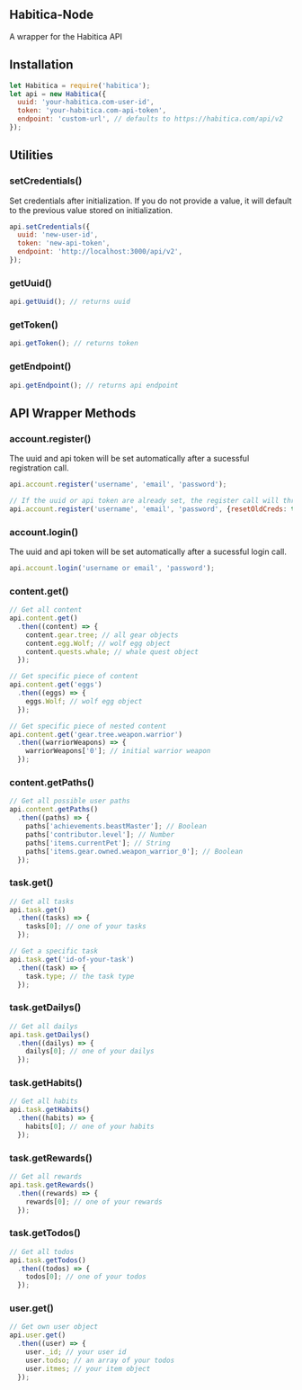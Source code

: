 Habitica-Node
---

A wrapper for the Habitica API

## Installation

```js
let Habitica = require('habitica');
let api = new Habitica({
  uuid: 'your-habitica.com-user-id',
  token: 'your-habitica.com-api-token',
  endpoint: 'custom-url', // defaults to https://habitica.com/api/v2
});
```

## Utilities

### setCredentials()

Set credentials after initialization. If you do not provide a value, it will default to the previous value stored on initialization.

```js
api.setCredentials({
  uuid: 'new-user-id',
  token: 'new-api-token',
  endpoint: 'http://localhost:3000/api/v2',
});
```

### getUuid()

```js
api.getUuid(); // returns uuid
```

### getToken()

```js
api.getToken(); // returns token
```

### getEndpoint()

```js
api.getEndpoint(); // returns api endpoint
```

## API Wrapper Methods

### account.register()

The uuid and api token will be set automatically after a sucessful registration call. 
```js
api.account.register('username', 'email', 'password');

// If the uuid or api token are already set, the register call will throw an error. You can override this behavior by passing in an object with a resetOldCreds parameter set to true
api.account.register('username', 'email', 'password', {resetOldCreds: true});
```

### account.login()

The uuid and api token will be set automatically after a sucessful login call. 
```js
api.account.login('username or email', 'password');
```

### content.get()

```js
// Get all content
api.content.get()
  .then((content) => {
    content.gear.tree; // all gear objects
    content.egg.Wolf; // wolf egg object
    content.quests.whale; // whale quest object
  });

// Get specific piece of content
api.content.get('eggs')
  .then((eggs) => {
    eggs.Wolf; // wolf egg object
  });

// Get specific piece of nested content
api.content.get('gear.tree.weapon.warrior')
  .then((warriorWeapons) => {
    warriorWeapons['0']; // initial warrior weapon
  });
```

### content.getPaths()

```js
// Get all possible user paths
api.content.getPaths()
  .then((paths) => {
    paths['achievements.beastMaster']; // Boolean
    paths['contributor.level']; // Number
    paths['items.currentPet']; // String
    paths['items.gear.owned.weapon_warrior_0']; // Boolean
  });
```

### task.get()

```js
// Get all tasks
api.task.get()
  .then((tasks) => {
    tasks[0]; // one of your tasks
  });

// Get a specific task
api.task.get('id-of-your-task')
  .then((task) => {
    task.type; // the task type
  });
```

### task.getDailys()

```js
// Get all dailys
api.task.getDailys()
  .then((dailys) => {
    dailys[0]; // one of your dailys
  });
```

### task.getHabits()

```js
// Get all habits
api.task.getHabits()
  .then((habits) => {
    habits[0]; // one of your habits
  });
```


### task.getRewards()

```js
// Get all rewards
api.task.getRewards()
  .then((rewards) => {
    rewards[0]; // one of your rewards
  });
```


### task.getTodos()

```js
// Get all todos
api.task.getTodos()
  .then((todos) => {
    todos[0]; // one of your todos
  });
```

### user.get()

```js
// Get own user object
api.user.get()
  .then((user) => {
    user._id; // your user id
    user.todso; // an array of your todos
    user.itmes; // your item object
  });
```
